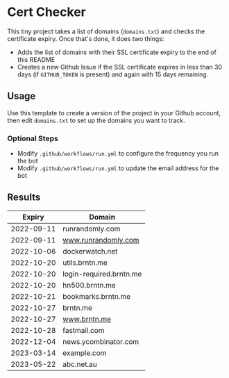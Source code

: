 # Cert Checker

This tiny project takes a list of domains (`domains.txt`) and checks the certificate expiry. Once that's done, it does two things:

- Adds the list of domains with their SSL certificate expiry to the end of this README
- Creates a new Github Issue if the SSL certificate expires in less than 30 days (if `GITHUB_TOKEN` is present) and again with 15 days remaining.


## Usage

Use this template to create a version of the project in your Github account, then edit `domains.txt` to set up the domains you want to track.


### Optional Steps

- Modify `.github/workflows/run.yml` to configure the frequency you run the bot
- Modify `.github/workflows/run.yml` to update the email address for the bot

## Results

| Expiry    | Domain   |
|-----------|----------|
| 2022-09-11 | runrandomly.com |
| 2022-09-11 | www.runrandomly.com |
| 2022-10-06 | dockerwatch.net |
| 2022-10-20 | utils.brntn.me |
| 2022-10-20 | login-required.brntn.me |
| 2022-10-20 | hn500.brntn.me |
| 2022-10-21 | bookmarks.brntn.me |
| 2022-10-27 | brntn.me |
| 2022-10-27 | www.brntn.me |
| 2022-10-28 | fastmail.com |
| 2022-12-04 | news.ycombinator.com |
| 2023-03-14 | example.com |
| 2023-05-22 | abc.net.au |
